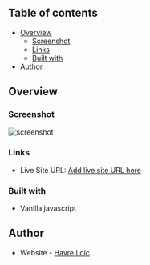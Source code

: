 ## Table of contents

- [Overview](#overview)
  - [Screenshot](#screenshot)
  - [Links](#links)
  - [Built with](#built-with)
- [Author](#author)

## Overview

### Screenshot

![screenshot](public/lib.png)

### Links

- Live Site URL: [Add live site URL here](https://havreloic.github.io/Book-library/)

### Built with

- Vanilla javascript

## Author

- Website - [Havre Loic](https://havreloic.netlify.app/)
